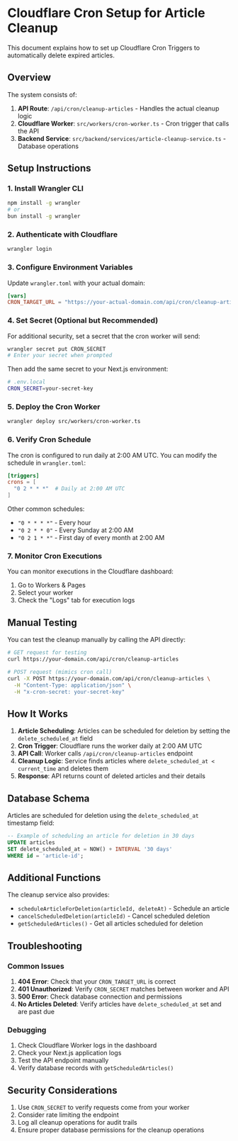 # Cloudflare Cron Setup for Article Cleanup

This document explains how to set up Cloudflare Cron Triggers to automatically delete expired articles.

## Overview

The system consists of:
1. **API Route**: `/api/cron/cleanup-articles` - Handles the actual cleanup logic
2. **Cloudflare Worker**: `src/workers/cron-worker.ts` - Cron trigger that calls the API
3. **Backend Service**: `src/backend/services/article-cleanup-service.ts` - Database operations

## Setup Instructions

### 1. Install Wrangler CLI

```bash
npm install -g wrangler
# or
bun install -g wrangler
```

### 2. Authenticate with Cloudflare

```bash
wrangler login
```

### 3. Configure Environment Variables

Update `wrangler.toml` with your actual domain:

```toml
[vars]
CRON_TARGET_URL = "https://your-actual-domain.com/api/cron/cleanup-articles"
```

### 4. Set Secret (Optional but Recommended)

For additional security, set a secret that the cron worker will send:

```bash
wrangler secret put CRON_SECRET
# Enter your secret when prompted
```

Then add the same secret to your Next.js environment:

```bash
# .env.local
CRON_SECRET=your-secret-key
```

### 5. Deploy the Cron Worker

```bash
wrangler deploy src/workers/cron-worker.ts
```

### 6. Verify Cron Schedule

The cron is configured to run daily at 2:00 AM UTC. You can modify the schedule in `wrangler.toml`:

```toml
[triggers]
crons = [
  "0 2 * * *"  # Daily at 2:00 AM UTC
]
```

Other common schedules:
- `"0 * * * *"` - Every hour
- `"0 2 * * 0"` - Every Sunday at 2:00 AM
- `"0 2 1 * *"` - First day of every month at 2:00 AM

### 7. Monitor Cron Executions

You can monitor executions in the Cloudflare dashboard:
1. Go to Workers & Pages
2. Select your worker
3. Check the "Logs" tab for execution logs

## Manual Testing

You can test the cleanup manually by calling the API directly:

```bash
# GET request for testing
curl https://your-domain.com/api/cron/cleanup-articles

# POST request (mimics cron call)
curl -X POST https://your-domain.com/api/cron/cleanup-articles \
  -H "Content-Type: application/json" \
  -H "x-cron-secret: your-secret-key"
```

## How It Works

1. **Article Scheduling**: Articles can be scheduled for deletion by setting the `delete_scheduled_at` field
2. **Cron Trigger**: Cloudflare runs the worker daily at 2:00 AM UTC
3. **API Call**: Worker calls `/api/cron/cleanup-articles` endpoint
4. **Cleanup Logic**: Service finds articles where `delete_scheduled_at < current_time` and deletes them
5. **Response**: API returns count of deleted articles and their details

## Database Schema

Articles are scheduled for deletion using the `delete_scheduled_at` timestamp field:

```sql
-- Example of scheduling an article for deletion in 30 days
UPDATE articles 
SET delete_scheduled_at = NOW() + INTERVAL '30 days'
WHERE id = 'article-id';
```

## Additional Functions

The cleanup service also provides:
- `scheduleArticleForDeletion(articleId, deleteAt)` - Schedule an article
- `cancelScheduledDeletion(articleId)` - Cancel scheduled deletion  
- `getScheduledArticles()` - Get all articles scheduled for deletion

## Troubleshooting

### Common Issues

1. **404 Error**: Check that your `CRON_TARGET_URL` is correct
2. **401 Unauthorized**: Verify `CRON_SECRET` matches between worker and API
3. **500 Error**: Check database connection and permissions
4. **No Articles Deleted**: Verify articles have `delete_scheduled_at` set and are past due

### Debugging

1. Check Cloudflare Worker logs in the dashboard
2. Check your Next.js application logs
3. Test the API endpoint manually
4. Verify database records with `getScheduledArticles()`

## Security Considerations

1. Use `CRON_SECRET` to verify requests come from your worker
2. Consider rate limiting the endpoint
3. Log all cleanup operations for audit trails
4. Ensure proper database permissions for the cleanup operations